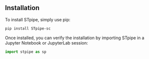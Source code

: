 ## Installation

To install STpipe, simply use pip:

```bash
pip install STpipe-sc
```

Once installed, you can verify the installation by importing STpipe 
in a Jupyter Notebook or JupyterLab session:

```python
import stpipe as sp
```
